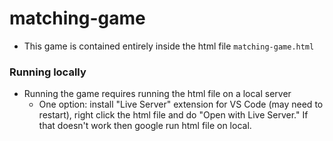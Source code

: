 # matching-game
- This game is contained entirely inside the html file `matching-game.html`

### Running locally
- Running the game requires running the html file on a local server
    - One option: install "Live Server" extension for VS Code (may need to restart), right click the html file and do "Open with Live Server." If that doesn't work then google run html file on local.